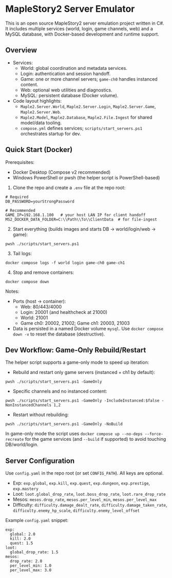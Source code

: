 # MapleStory2 Server Emulator

This is an open source MapleStory2 server emulation project written in C#. It includes multiple services (world, login, game channels, web) and a MySQL database, with Docker-based development and runtime support.

## Overview

- Services:
  - World: global coordination and metadata services.
  - Login: authentication and session handoff.
  - Game: one or more channel servers; `game-ch0` handles instanced content.
  - Web: optional web utilities and diagnostics.
  - MySQL: persistent database (Docker volume).
- Code layout highlights:
  - `Maple2.Server.World`, `Maple2.Server.Login`, `Maple2.Server.Game`, `Maple2.Server.Web`.
  - `Maple2.Model`, `Maple2.Database`, `Maple2.File.Ingest` for shared model/data tooling.
  - `compose.yml` defines services; `scripts/start_servers.ps1` orchestrates startup for dev.

## Quick Start (Docker)

Prerequisites:
- Docker Desktop (Compose v2 recommended)
- Windows PowerShell or pwsh (the helper script is PowerShell-based)

1) Clone the repo and create a `.env` file at the repo root:

```
# Required
DB_PASSWORD=yourStrongPassword

# Recommended
GAME_IP=192.168.1.100   # your host LAN IP for client handoff
MS2_DOCKER_DATA_FOLDER=C:\\Path\\To\\ClientData  # for file-ingest
```

2) Start everything (builds images and starts DB → world/login/web → game):

```
pwsh ./scripts/start_servers.ps1
```

3) Tail logs:

```
docker compose logs -f world login game-ch0 game-ch1
```

4) Stop and remove containers:

```
docker compose down
```

Notes:
- Ports (host → container):
  - Web: 80/443/4000
  - Login: 20001 (and healthcheck at 21000)
  - World: 21001
  - Game ch0: 20002, 21002; Game ch1: 20003, 21003
- Data is persisted in a named Docker volume `mysql`.
  Use `docker compose down -v` to reset the database (destructive).

## Dev Workflow: Game-Only Rebuild/Restart

The helper script supports a game-only mode to speed up iteration:

- Rebuild and restart only game servers (instanced + ch1 by default):

```
pwsh ./scripts/start_servers.ps1 -GameOnly
```

- Specific channels and no instanced content:

```
pwsh ./scripts/start_servers.ps1 -GameOnly -IncludeInstanced:$false -NonInstancedChannels 1,2
```

- Restart without rebuilding:

```
pwsh ./scripts/start_servers.ps1 -GameOnly -NoBuild
```

In game-only mode the script uses `docker compose up --no-deps --force-recreate` for the game services (and `--build` if supported) to avoid touching DB/world/login.

## Server Configuration

Use `config.yaml` in the repo root (or set `CONFIG_PATH`). All keys are optional.

- Exp: `exp.global`, `exp.kill`, `exp.quest`, `exp.dungeon`, `exp.prestige`, `exp.mastery`
- Loot: `loot.global_drop_rate`, `loot.boss_drop_rate`, `loot.rare_drop_rate`
- Mesos: `mesos.drop_rate`, `mesos.per_level_min`, `mesos.per_level_max`
- Difficulty: `difficulty.damage_dealt_rate`, `difficulty.damage_taken_rate`, `difficulty.enemy_hp_scale`, `difficulty.enemy_level_offset`

Example `config.yaml` snippet:

```
exp:
  global: 2.0
  kill: 2.0
  quest: 1.5
loot:
  global_drop_rate: 1.5
mesos:
  drop_rate: 2.0
  per_level_min: 1.0
  per_level_max: 3.0
```

